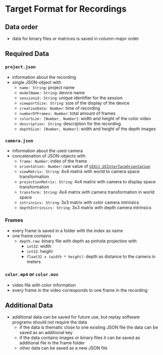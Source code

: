 # Target Format for Recordings

## Data order

- data for binary files or matrices is saved in column-major order

## Required Data

### `project.json`

- information about the recording
- single JSON-object with
	- `name: String`: project name
	- `modelName: String`: device name
	- `sessionid: String`: unique identifier for the session
	- `viewportSize: String`: size of the display of the device
	- `creationData: Number`: time of recording
	- `numberOfFrames: Number`: total amount of frames
	- `colorSize: [Number, Number]`: width and height of the color video
	- `description: String`: description for the recording
	- `depthSize: [Number, Number]`: width and height of the depth images

### `camera.json`

- information about the used camera
- concatenation of JSON-objects with
	- `frame: Number`: index of the frame
	- `orientation: Number`: raw value of [`UIKit UIInterfaceOrientation`](https://developer.apple.com/documentation/uikit/uiinterfaceorientation)
	- `viewMatrix: String`: 4x4 matrix with world to camera space transformation
	- `projectionMatrix: String`: 4x4 matrix with camera to display space transformation
	- `transform: String`: 4x4 matrix with camera transformation in world space
	- `intrinsics: String`: 3x3 matrix with color camera intrinsics
	- `depthIntrinsics: String`: 3x3 matrix with depth camera intrinsics

### Frames

- every frame is saved in a folder with the index as name
- one frame contains
	- `depth.raw`: binary file with depth as pinhole projection with
		- `int32`: width
		- `int32`: height
		- `float32 x (width * height)`: depth as distance to the camera in meters

### `color.mp4` or `color.mov`

- video file with color information
- every frame in the video corresponds to one frame in the recording

## Additional Data

- additional data can be saved for future use, but replay software programs should not require the data
	- if the data is thematic close to one existing JSON file the data can be saved as an additional key
	- if the data contains images or binary files it can be saved as additional file in the frame folder
	- other data can be saved as a new JSON file
